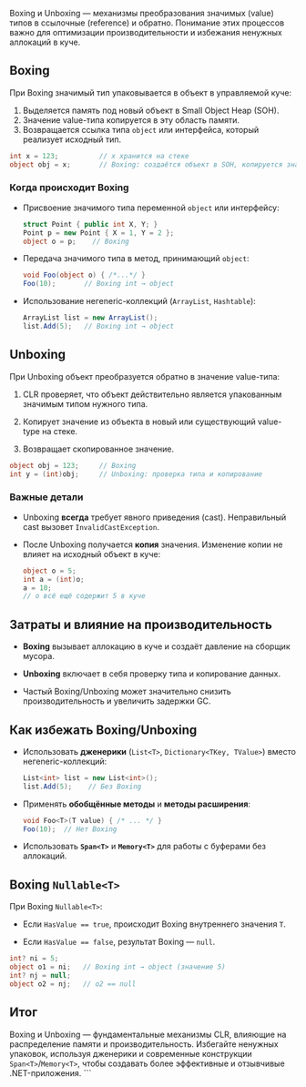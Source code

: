 Boxing и Unboxing — механизмы преобразования значимых (value) типов в ссылочные (reference) и обратно. Понимание этих процессов важно для оптимизации производительности и избежания ненужных аллокаций в куче.

## Boxing

При Boxing значимый тип упаковывается в объект в управляемой куче:

1. Выделяется память под новый объект в Small Object Heap (SOH).
2. Значение value-типа копируется в эту область памяти.
3. Возвращается ссылка типа `object` или интерфейса, который реализует исходный тип.

```csharp
int x = 123;          // x хранится на стеке
object obj = x;       // Boxing: создаётся объект в SOH, копируется значение 123
````

### Когда происходит Boxing

- Присвоение значимого типа переменной `object` или интерфейсу:
    
    ```csharp
    struct Point { public int X, Y; }
    Point p = new Point { X = 1, Y = 2 };
    object o = p;    // Boxing
    ```
    
- Передача значимого типа в метод, принимающий `object`:
    
    ```csharp
    void Foo(object o) { /*...*/ }
    Foo(10);       // Boxing int → object
    ```
    
- Использование негeneric-коллекций (`ArrayList`, `Hashtable`):
    
    ```csharp
    ArrayList list = new ArrayList();
    list.Add(5);   // Boxing int → object
    ```
    

## Unboxing

При Unboxing объект преобразуется обратно в значение value-типа:

1. CLR проверяет, что объект действительно является упакованным значимым типом нужного типа.
    
2. Копирует значение из объекта в новый или существующий value-type на стеке.
    
3. Возвращает скопированное значение.
    

```csharp
object obj = 123;     // Boxing
int y = (int)obj;     // Unboxing: проверка типа и копирование
```

### Важные детали

- Unboxing **всегда** требует явного приведения (cast). Неправильный cast вызовет `InvalidCastException`.
    
- После Unboxing получается **копия** значения. Изменение копии не влияет на исходный объект в куче:
    
    ```csharp
    object o = 5;
    int a = (int)o;
    a = 10;
    // o всё ещё содержит 5 в куче
    ```
    

## Затраты и влияние на производительность

- **Boxing** вызывает аллокацию в куче и создаёт давление на сборщик мусора.
    
- **Unboxing** включает в себя проверку типа и копирование данных.
    
- Частый Boxing/Unboxing может значительно снизить производительность и увеличить задержки GC.
    

## Как избежать Boxing/Unboxing

- Использовать **дженерики** (`List<T>`, `Dictionary<TKey, TValue>`) вместо негeneric-коллекций:
    
    ```csharp
    List<int> list = new List<int>();
    list.Add(5);    // Без Boxing
    ```
    
- Применять **обобщённые методы** и **методы расширения**:
    
    ```csharp
    void Foo<T>(T value) { /* ... */ }
    Foo(10);  // Нет Boxing
    ```
    
- Использовать **`Span<T>`** и **`Memory<T>`** для работы с буферами без аллокаций.
    

## Boxing `Nullable<T>`

При Boxing `Nullable<T>`:

- Если `HasValue == true`, происходит Boxing внутреннего значения `T`.
    
- Если `HasValue == false`, результат Boxing — `null`.
    

```csharp
int? ni = 5;
object o1 = ni;   // Boxing int → object (значение 5)
int? nj = null;
object o2 = nj;   // o2 == null
```

## Итог

Boxing и Unboxing — фундаментальные механизмы CLR, влияющие на распределение памяти и производительность. Избегайте ненужных упаковок, используя дженерики и современные конструкции `Span<T>`/`Memory<T>`, чтобы создавать более эффективные и отзывчивые .NET-приложения. ```